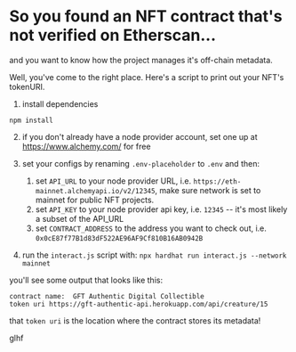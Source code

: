 # So you found an NFT contract that's not verified on Etherscan...

and you want to know how the project manages it's off-chain metadata.

Well, you've come to the right place. Here's a script to print out your NFT's tokenURI.

1. install dependencies

```
npm install
```

2. if you don't already have a node provider account, set one up at https://www.alchemy.com/ for free

2. set your configs by renaming `.env-placeholder` to `.env` and then:
    1. set `API_URL` to your node provider URL, i.e. `https://eth-mainnet.alchemyapi.io/v2/12345`, make sure network is set to mainnet for public NFT projects.
    2. set `API_KEY` to your node provider api key, i.e. `12345` -- it's most likely a subset of the API_URL
    3. set `CONTRACT_ADDRESS` to the address you want to check out, i.e. `0x0cE87f77B1d83dF522AE96AF9Cf810B16AB0942B`

3. run the `interact.js` script with: `npx hardhat run interact.js --network mainnet`

you'll see some output that looks like this:

```
contract name:  GFT Authentic Digital Collectible
token uri https://gft-authentic-api.herokuapp.com/api/creature/15
```

that `token uri` is the location where the contract stores its metadata!

glhf
